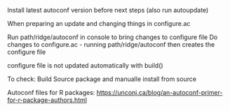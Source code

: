Install latest autoconf version before next steps (also run autoupdate)

When preparing an update and changing things in configure.ac

Run path/ridge/autoconf in console to bring changes to configure file
Do changes to configure.ac - running path/ridge/autoconf then creates the configure file

configure file is not updated automatically with build()

To check: Build Source package and manualle install from source

Autoconf files for R packages:
https://unconj.ca/blog/an-autoconf-primer-for-r-package-authors.html